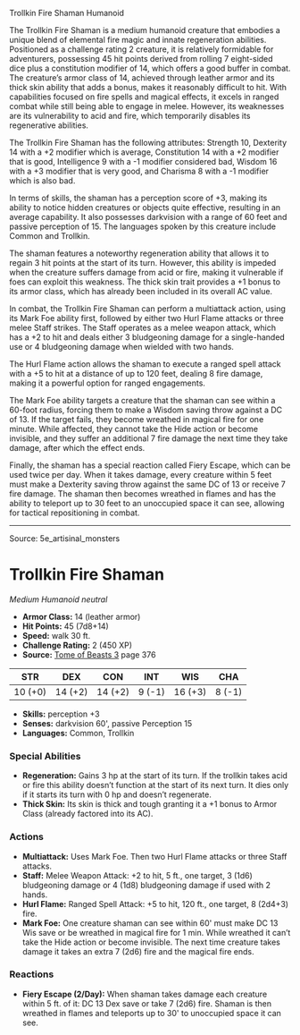 <MonsterName/>Trollkin Fire Shaman</MonsterName>
<CreatureType/>Humanoid</CreatureType>

<summary>The Trollkin Fire Shaman is a medium humanoid creature that embodies a unique blend of elemental fire magic and innate regeneration abilities. Positioned as a challenge rating 2 creature, it is relatively formidable for adventurers, possessing 45 hit points derived from rolling 7 eight-sided dice plus a constitution modifier of 14, which offers a good buffer in combat. The creature’s armor class of 14, achieved through leather armor and its thick skin ability that adds a bonus, makes it reasonably difficult to hit. With capabilities focused on fire spells and magical effects, it excels in ranged combat while still being able to engage in melee. However, its weaknesses are its vulnerability to acid and fire, which temporarily disables its regenerative abilities. </summary>

<detail>

The Trollkin Fire Shaman has the following attributes: Strength 10, Dexterity 14 with a +2 modifier which is average, Constitution 14 with a +2 modifier that is good, Intelligence 9 with a -1 modifier considered bad, Wisdom 16 with a +3 modifier that is very good, and Charisma 8 with a -1 modifier which is also bad. 

In terms of skills, the shaman has a perception score of +3, making its ability to notice hidden creatures or objects quite effective, resulting in an average capability. It also possesses darkvision with a range of 60 feet and passive perception of 15. The languages spoken by this creature include Common and Trollkin.

The shaman features a noteworthy regeneration ability that allows it to regain 3 hit points at the start of its turn. However, this ability is impeded when the creature suffers damage from acid or fire, making it vulnerable if foes can exploit this weakness. The thick skin trait provides a +1 bonus to its armor class, which has already been included in its overall AC value.

In combat, the Trollkin Fire Shaman can perform a multiattack action, using its Mark Foe ability first, followed by either two Hurl Flame attacks or three melee Staff strikes. The Staff operates as a melee weapon attack, which has a +2 to hit and deals either 3 bludgeoning damage for a single-handed use or 4 bludgeoning damage when wielded with two hands. 

The Hurl Flame action allows the shaman to execute a ranged spell attack with a +5 to hit at a distance of up to 120 feet, dealing 8 fire damage, making it a powerful option for ranged engagements. 

The Mark Foe ability targets a creature that the shaman can see within a 60-foot radius, forcing them to make a Wisdom saving throw against a DC of 13. If the target fails, they become wreathed in magical fire for one minute. While affected, they cannot take the Hide action or become invisible, and they suffer an additional 7 fire damage the next time they take damage, after which the effect ends.

Finally, the shaman has a special reaction called Fiery Escape, which can be used twice per day. When it takes damage, every creature within 5 feet must make a Dexterity saving throw against the same DC of 13 or receive 7 fire damage. The shaman then becomes wreathed in flames and has the ability to teleport up to 30 feet to an unoccupied space it can see, allowing for tactical repositioning in combat.</detail>



---

Source: 5e_artisinal_monsters

# Trollkin Fire Shaman

*Medium* *Humanoid* *neutral*

- **Armor Class:** 14 (leather armor)
- **Hit Points:** 45 (7d8+14)
- **Speed:** walk 30 ft.
- **Challenge Rating:** 2 (450 XP)
- **Source:** [Tome of Beasts 3](https://koboldpress.com/kpstore/product/tome-of-beasts-3-for-5th-edition/) page 376

| STR | DEX | CON | INT | WIS | CHA |
| --- | --- | --- | --- | --- | --- |
| 10 (+0) | 14 (+2) | 14 (+2) | 9 (-1) | 16 (+3) | 8 (-1) |

- **Skills:** perception +3
- **Senses:** darkvision 60', passive Perception 15
- **Languages:** Common, Trollkin

### Special Abilities

- **Regeneration:** Gains 3 hp at the start of its turn. If the trollkin takes acid or fire this ability doesn’t function at the start of its next turn. It dies only if it starts its turn with 0 hp and doesn’t regenerate.
- **Thick Skin:** Its skin is thick and tough granting it a +1 bonus to Armor Class (already factored into its AC).

### Actions

- **Multiattack:** Uses Mark Foe. Then two Hurl Flame attacks or three Staff attacks.
- **Staff:** Melee Weapon Attack: +2 to hit, 5 ft., one target, 3 (1d6) bludgeoning damage or 4 (1d8) bludgeoning damage if used with 2 hands.
- **Hurl Flame:** Ranged Spell Attack: +5 to hit, 120 ft., one target, 8 (2d4+3) fire.
- **Mark Foe:** One creature shaman can see within 60' must make DC 13 Wis save or be wreathed in magical fire for 1 min. While wreathed it can’t take the Hide action or become invisible. The next time creature takes damage it takes an extra 7 (2d6) fire and the magical fire ends.

### Reactions

- **Fiery Escape (2/Day):** When shaman takes damage each creature within 5 ft. of it: DC 13 Dex save or take 7 (2d6) fire. Shaman is then wreathed in flames and teleports up to 30' to unoccupied space it can see.




